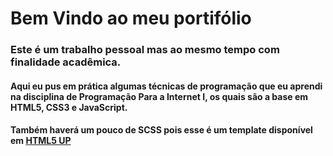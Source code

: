 # Bem Vindo ao meu portifólio

### Este é um trabalho pessoal mas ao mesmo tempo com finalidade acadêmica.

#### Aqui eu pus em prática algumas técnicas de programação que eu aprendi na disciplina de Programação Para a Internet I, os quais são a base em HTML5, CSS3 e JavaScript.

#### Também haverá um pouco de SCSS pois esse é um template disponível em [HTML5 UP](https://html5up.net/)
